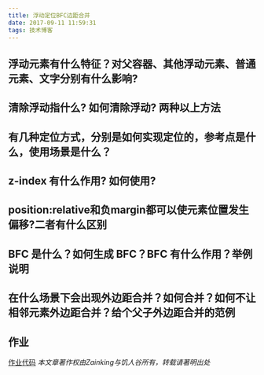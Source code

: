 ```yaml
---
title: 浮动定位BFC边距合并
date: 2017-09-11 11:59:31
tags: 技术博客
---
```

## 浮动元素有什么特征？对父容器、其他浮动元素、普通元素、文字分别有什么影响?
## 清除浮动指什么? 如何清除浮动? 两种以上方法
## 有几种定位方式，分别是如何实现定位的，参考点是什么，使用场景是什么？
## z-index 有什么作用? 如何使用?
## position:relative和负margin都可以使元素位置发生偏移?二者有什么区别
## BFC 是什么？如何生成 BFC？BFC 有什么作用？举例说明
## 在什么场景下会出现外边距合并？如何合并？如何不让相邻元素外边距合并？给个父子外边距合并的范例
## 作业
[作业代码](https://github.com/Zainking/demos)
*本文章著作权由Zainking与饥人谷所有，转载请著明出处*